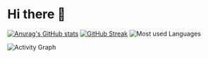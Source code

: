 # Hi there 👋
[![Anurag's GitHub stats](https://github-readme-stats.vercel.app/api?username=jhembe)](https://github.com/anuraghazra/github-readme-stats)
[![GitHub Streak](https://github-readme-streak-stats.herokuapp.com?user=jhembe)](https://git.io/streak-stats)
![Most used Languages](https://github-readme-stats.vercel.app/api/top-langs/?username=jhembe)
<!-- [![GitHub Streak](https://github-readme-streak-stats.herokuapp.com?user=jhembe&theme=highcontrast)](https://git.io/streak-stats) -->
![Activity Graph](https://activity-graph.herokuapp.com/graph?username=jhembe&theme=full)
<!--
**jhembe/jhembe** is a ✨ _special_ ✨ repository because its `README.md` (this file) appears on your GitHub profile.

Here are some ideas to get you started:

- 🔭 I’m currently working on OCRMS 
- 🌱 I’m currently learning React Js
- 👯 I’m looking to collaborate on ...
- 🤔 I’m looking for help with ...
- 💬 Ask me about ...
- 📫 How to reach me: jhembe202@gmail.com
- 😄 Pronouns: ...
- ⚡ Fun fact: ...
-->
